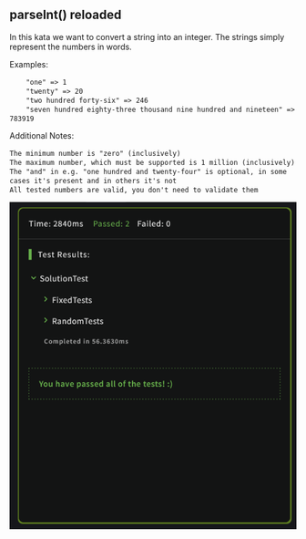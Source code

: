 ## parseInt() reloaded

In this kata we want to convert a string into an integer. The strings simply represent the numbers in words.

Examples:
```
    "one" => 1
    "twenty" => 20
    "two hundred forty-six" => 246
    "seven hundred eighty-three thousand nine hundred and nineteen" => 783919
```
Additional Notes:

    The minimum number is "zero" (inclusively)
    The maximum number, which must be supported is 1 million (inclusively)
    The "and" in e.g. "one hundred and twenty-four" is optional, in some cases it's present and in others it's not
    All tested numbers are valid, you don't need to validate them


![](screenshot.PNG)